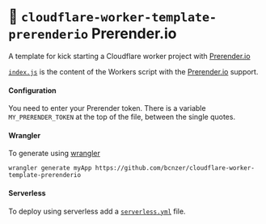 # 👷 `cloudflare-worker-template-prerenderio` Prerender.io

A template for kick starting a Cloudflare worker project with [Prerender.io](https://prerenderio)

[`index.js`](https://github.com/bcnzer/cloudflare-worker-template-prerenderio/blob/master/index.js) is the content of the Workers script with the [Prerender.io](https://prerenderio) support. 

#### Configuration
You need to enter your Prerender token. There is a variable `MY_PRERENDER_TOKEN` at the top of the file, between the single quotes.

#### Wrangler
To generate using [wrangler](https://github.com/cloudflare/wrangler)

```
wrangler generate myApp https://github.com/bcnzer/cloudflare-worker-template-prerenderio
```

#### Serverless
To deploy using serverless add a [`serverless.yml`](https://serverless.com/framework/docs/providers/cloudflare/) file.
